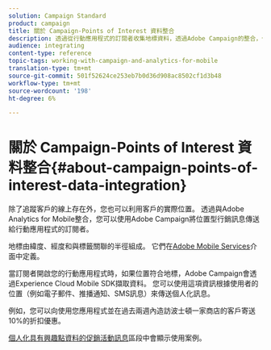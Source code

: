 ```yaml
---
solution: Campaign Standard
product: campaign
title: 關於 Campaign-Points of Interest 資料整合
description: 透過從行動應用程式的訂閱者收集地標資料，透過Adobe Campaign的整合，傳送以位置為基礎的行銷訊息給訂閱者。
audience: integrating
content-type: reference
topic-tags: working-with-campaign-and-analytics-for-mobile
translation-type: tm+mt
source-git-commit: 501f52624ce253eb7b0d36d908ac8502cf1d3b48
workflow-type: tm+mt
source-wordcount: '198'
ht-degree: 6%

---
```



# 關於 Campaign-Points of Interest 資料整合{#about-campaign-points-of-interest-data-integration}

除了追蹤客戶的線上存在外，您也可以利用客戶的實際位置。 透過與Adobe Analytics for Mobile整合，您可以使用Adobe Campaign將位置型行銷訊息傳送給行動應用程式的訂閱者。

地標由緯度、經度和與標籤關聯的半徑組成。 它們在[Adobe Mobile Services](https://docs.adobe.com/content/help/en/mobile-services/using/home.html)介面中定義。

當訂閱者開啟您的行動應用程式時，如果位置符合地標，Adobe Campaign會透過Experience Cloud Mobile SDK擷取資料。 您可以使用這項資訊根據使用者的位置（例如電子郵件、推播通知、SMS訊息）來傳送個人化訊息。

例如，您可以向使用您應用程式並在過去兩週內造訪波士頓一家商店的客戶寄送10%的折扣優惠。

[個人化具有興趣點資料的促銷活動訊息](../../integrating/using/personalizing-campaign-messages-with-point-of-interest-data.md)區段中會顯示使用案例。
